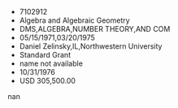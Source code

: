 
* 7102912
* Algebra and Algebraic Geometry
* DMS,ALGEBRA,NUMBER THEORY,AND COM
* 05/15/1971,03/20/1975
* Daniel Zelinsky,IL,Northwestern University
* Standard Grant
*   name not available
* 10/31/1976
* USD 305,500.00

nan

